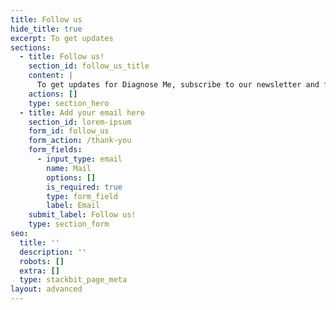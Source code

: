 ```yaml
---
title: Follow us
hide_title: true
excerpt: To get updates
sections:
  - title: Follow us!
    section_id: follow_us_title
    content: |
      To get updates for Diagnose Me, subscribe to our newsletter and follow us!
    actions: []
    type: section_hero
  - title: Add your email here
    section_id: lorem-ipsum
    form_id: follow_us
    form_action: /thank-you
    form_fields:
      - input_type: email
        name: Mail
        options: []
        is_required: true
        type: form_field
        label: Email
    submit_label: Follow us!
    type: section_form
seo:
  title: ''
  description: ''
  robots: []
  extra: []
  type: stackbit_page_meta
layout: advanced
---
```

